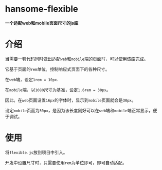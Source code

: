 # hansome-flexible
**一个适配web和mobile页面尺寸的js库**

# 介绍

当需要一套代码同时做出适配`web`和`mobile`端的页面时，可以使用该库完成。

它基于页面的`rem`单位，控制响应式页面下的各种尺寸。

在`web`端，设定`1rem = 10px`. 

在`mobile`端，以`1080`尺寸为基准，设定`1.6rem = 30px`。

因此，在`web`页面设置`16px`的字体时，显示到`mobile`页面就会是`30px`。

设定`mobile`页面为`30px`，是因为该长度刚好可以在`web`端和`mobile`端正常显示，便于调试。

# 使用

将`flexible.js`放到项目中引入。

开发中设置尺寸时，只需要使用`rem`为单位即可，即可自动适配。